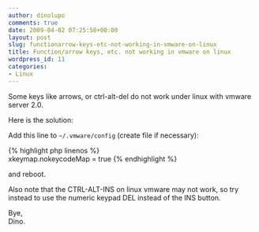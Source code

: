 ```yaml
---
author: dinolupo
comments: true
date: 2009-04-02 07:25:58+00:00
layout: post
slug: functionarrow-keys-etc-not-working-in-vmware-on-linux
title: Function/arrow keys, etc. not working in vmware on linux
wordpress_id: 11
categories:
- Linux
---
```


Some keys like arrows, or ctrl-alt-del do not work under linux with vmware server 2.0.  
  
Here is the solution:  
  
 Add this line to `~/.vmware/config` (create file if necessary):  
 
 {% highlight php linenos %}   
    xkeymap.nokeycodeMap = true
{% endhighlight %}

and reboot.  
  
Also note that the CTRL-ALT-INS on linux vmware may not work, so try instead to use the numeric keypad DEL instead of the INS button.  
  
Bye,  
Dino.  
  

